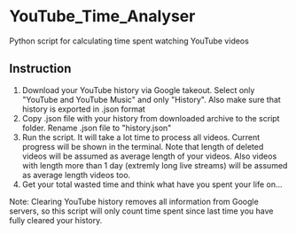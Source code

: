 # YouTube_Time_Analyser
Python script for calculating time spent watching YouTube videos

## Instruction
1. Download your YouTube history via Google takeout. Select only "YouTube and YouTube Music" and only "History". Also make sure that history is exported in .json format
2. Copy .json file with your history from downloaded archive to the script folder. Rename .json file to "history.json"
3. Run the script. It will take a lot time to process all videos. Current progress will be shown in the terminal. Note that length of deleted videos will be assumed as average length of your videos. Also videos with length more than 1 day (extremly long live streams) will be assumed as average length videos too.
4. Get your total wasted time and think what have you spent your life on...

Note: Clearing YouTube history removes all information from Google servers, so this script will only count time spent since last time you have fully cleared your history.  
